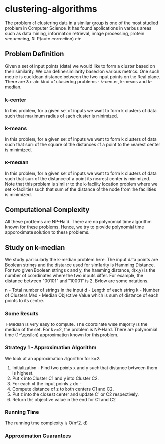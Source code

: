 # clustering-algorithms

The problem of clustering data in a similar group is one of the most studied problem in Computer Science. It has found applications in various areas such as data mining, information retrieval, image processing, protein sequencing, NLP(auto correction) etc. 

## Problem Definition
Given a set of input points (data) we would like to form a cluster based on their similarity. We can define similarity based on various metrics. One such metric is euclidean distance between the two input points on the Real plane. There are 3 main kind of clustering problems - k-center, k-means and k-median. 
### k-center 
In this problem, for a given set of inputs we want to form k clusters of data such that maximum radius of each cluster is minimized.

### k-means
In this problem, for a given set of inputs we want to form k clusters of data such that sum of the square of the distances of a point to the nearest center is minimized.

### k-median
In this problem, for a given set of inputs we want to form k clusters of data such that sum of the distance of a point its nearest center is minimized. Note that this problem is similar to the k-facility location problem where we set k-facilities such that sum of the distance of the node from the facilities is minimized.

## Computational Complexity
All these problems are NP-Hard. There are no polynomial time algorithm known for these problems. Hence, we try to provide polynomial time apporoximate solution to these problems. 

## Study on k-median
We study particularly the k-median problem here. The input data points are Boolean strings and the distance used for similarity is Hamming Distance. For two given Boolean strings x and y, the hamming distance, d(x,y) is the number of coordinates where the two inputs differ. For example, the distance between 
"00101" and "10001" is 2. Below are some notations. 

n - Total number of strings in the input
d - Length of each string
k - Number of Clusters
Med - Median Objective Value which is sum of distance of each points to its centre.

### Some Results
1-Median is very easy to compute. The coordinate wise majority is the median of the set. 
For k>=2, the problem is NP-Hard. There are polynomial time (1+\epsilon) approximation known for this problem. 

### Strategy 1 - Approximation Algorithm
We look at an approximation algorithm for k=2. 
1. Initialization - Find two points x and y such that distance between them is highest. 
2. Put x into Cluster C1 and y into Cluster C2. 
3. For each of the input points z do - 
4. Compute distance of z to both centers C1 and C2. 
5. Put z into the closest center and update C1 or C2 respectively. 
6. Return the objective value in the end for C1 and C2

### Running Time
The running time complexity is O(n^2. d) 
### Approximation Guarantees
